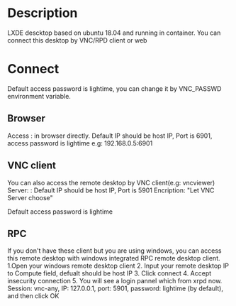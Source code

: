 # Description
LXDE descktop based on ubuntu 18.04 and running in container. You can connect this desktop by VNC/RPD client or web

# Connect
Default access password is lightime, you can change it by VNC_PASSWD environment variable.

## Browser
Access <IP>:<Port> in browser directly.
Default IP should be host IP, Port is 6901, access password is lightime
e.g: 192.168.0.5:6901


## VNC client
You can also access the remote desktop by VNC client(e.g: vncviewer)
Server: <IP>:<Port>
 Default IP should be host IP, Port is 5901
Encription: "Let VNC Server choose"

Default access password is lightime

## RPC
If you don't have these client but you are using windows, you can access this remote desktop with windows integrated RPC remote desktop client.
1.Open your windows remote desktop client
2. Input your remote desktop IP to Compute field, defualt should be host IP
3. Click connect
4. Accept insecurity connection
5. You will see a login pannel which from xrpd now. Session: vnc-any, IP: 127.0.0.1, port: 5901, password: lightime (by default), and then click OK
